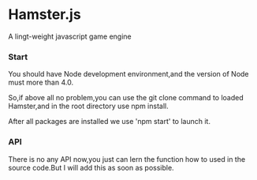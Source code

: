 # Hamster.js
A lingt-weight javascript game engine

### Start
You should have Node development environment,and the version of Node must more than 4.0.

So,if above all no problem,you can use the git clone command to loaded Hamster,and in the root directory use npm install.

After all packages are installed we use 'npm start' to launch it.

### API
There is no any API now,you just can lern the function how to used in the source code.But I will add this as soon as possible.

